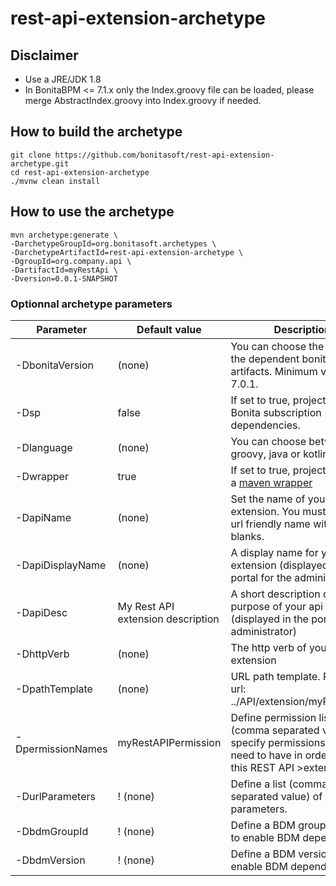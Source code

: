 # rest-api-extension-archetype

## Disclaimer
* Use a JRE/JDK 1.8
* In BonitaBPM <= 7.1.x only the Index.groovy file can be loaded, please merge AbstractIndex.groovy into Index.groovy if needed. 

## How to build the archetype

```
git clone https://github.com/bonitasoft/rest-api-extension-archetype.git
cd rest-api-extension-archetype
./mvnw clean install
```

## How to use the archetype

```
mvn archetype:generate \
-DarchetypeGroupId=org.bonitasoft.archetypes \
-DarchetypeArtifactId=rest-api-extension-archetype \
-DgroupId=org.company.api \
-DartifactId=myRestApi \
-Dversion=0.0.1-SNAPSHOT
```

### Optionnal archetype parameters


| Parameter         | Default value                     | Description                                                                            										   |
| ------------------|-----------------------------------|----------------------------------------------------------------------------------------------------------------------------------|
| -DbonitaVersion   | (none)                            | You can choose the version of the dependent bonita artifacts. Minimum version is 7.0.1.										   |
| -Dsp              | false                             | If set to true, project will use Bonita subscription dependencies.                    										   |
| -Dlanguage        | (none)                            | You can choose between groovy, java or kotlin.                                        										   |
| -Dwrapper         | true                              | If set to true, project will setup a [maven wrapper](https://github.com/takari/maven-wrapper)                                    |
| -DapiName         | (none)                            | Set the name of your api extension. You must enter an url friendly name without blanks. 									       |
| -DapiDisplayName  | (none)                            | A display name for your api extension (displayed in the portal for the administrator) 										   |
| -DapiDesc         | My Rest API extension description | A short description of the purpose of your api extension (displayed in the portal for the administrator) 						   |
| -DhttpVerb        | (none)                            | The http verb of your api extension 																							   |
| -DpathTemplate    | (none)                            | URL path template. Resulting url: ../API/extension/myRestExtApi 																   |
| -DpermissionNames | myRestAPIPermission               | Define permission list (comma separated value), specify permissions a user need to have in order access this REST API >extension |
| -DurlParameters   | ! (none)                          | Define a list (comma separated value) of url parameters.                                                                         |
| -DbdmGroupId      | ! (none)                          | Define a BDM groupId name to enable BDM dependencies                                                                             |
| -DbdmVersion      | ! (none)                          | Define a BDM version name to enable BDM dependencies                                                                             |
 
